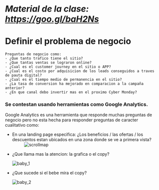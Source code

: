 # *Material de la clase: https://goo.gl/baH2Ns*

# Definir el problema de negocio

    Preguntas de negocio como:
    - ¿Que tanto trafico tiene el sitio?
    - ¿Que tantas ventas se lograron online?
    - ¿Cual es el customer journey en el sitio o APP?
    - ¿Cual es el costo por adquisicion de los leads conseguidos a traves de pauta digital?
    - ¿Cual es el tiempo medio de permanencia en el sitio?
    - ¿La tasa de conversion ha mejorado en comparacion a la campaña anterior?
    - ¿En que canal debo invertir mas en el proximo Cyber Monday?

### Se contestan usando herramientas como Google Analytics. 
    
Google Analytics es una herramienta que responde muchas preguntas de negocio pero no esta hecha para responder preguntas de caracter cualitativo como:

- En una landing page especifica: ¿Los beneficios / las ofertas / los descuentos estan ubicados en una zona donde se ve a primera vista?
               
    ![scrollmap]
        
- ¿Que llama mas la atencion: la grafica o el copy?
               
    ![baby_1]
        
- ¿Que sucede si el bebe mira el copy?
               
    ![baby_2]





[scrollmap]: https://zarget.com/assets/images/banners/scrollmaps-hero.png
[baby_1]: https://cdn.thegood.com/wp-content/uploads/heatmaps-scrollmaps-clickmaps-2.png
[baby_2]: https://cdn.thegood.com/wp-content/uploads/heatmaps-scrollmaps-clickmaps-3.png
